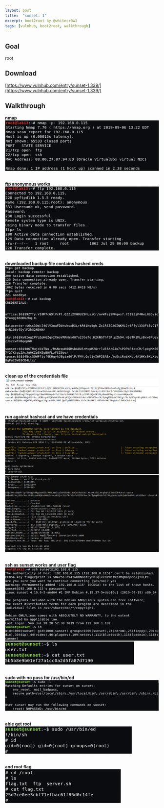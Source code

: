 ```yaml
---
layout: post
title:  "sunset: 1"
excerpt: boot2root by @whitecr0w1
tags: [vulnhub, boot2root, walkthrough]
---
```


## Goal #
root

## Download #
[https://www.vulnhub.com/entry/sunset-1,339/](https://www.vulnhub.com/entry/sunset-1,339/)

## Walkthrough #

**nmap**
<br>![alt text](../vulnhub/sunset_1/nmap.png)
<br><br>

**ftp anonymous works**
<br>![alt text](../vulnhub/sunset_1/ftp.png)
<br><br>

**downloaded backup file contains hashed creds**
<br>![alt text](../vulnhub/sunset_1/backup.png)
<br><br>

**clean up of the credentials file**
<br>![alt text](../vulnhub/sunset_1/cred_cleanup.png)
<br><br>

**run against hashcat and we have credentials**
<br>![alt text](../vulnhub/sunset_1/hashcat1.png)
<br>![alt text](../vulnhub/sunset_1/hashcat2.png)
<br><br>

**ssh as sunset works and user flag**
<br>![alt text](../vulnhub/sunset_1/ssh.png)
<br>![alt text](../vulnhub/sunset_1/user_flag.png)
<br><br>

**sudo with no pass for /usr/bin/ed**
<br>![alt text](../vulnhub/sunset_1/sudo.png)
<br><br>

**able get root**
<br>![alt text](../vulnhub/sunset_1/root.png)
<br><br>

**and root flag**
<br>![alt text](../vulnhub/sunset_1/root_flag.png)
<br><br>